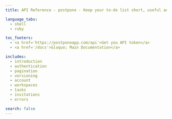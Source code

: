 ```yaml
---
title: API Reference - postpone - Keep your to-do list short, useful and motivating.

language_tabs:
  - shell
  - ruby

toc_footers:
  - <a href='https://postponeapp.com/api'>Get you API token</a>
  - <a href='/docs'>&laquo; Main Documentation</a>

includes:
  - introduction
  - authentication
  - pagination
  - versioning
  - account
  - workspaces
  - tasks
  - invitations
  - errors

search: false
---
```

